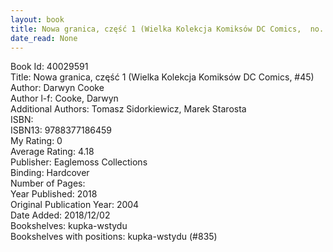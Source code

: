 ```yaml
---
layout: book
title: Nowa granica, część 1 (Wielka Kolekcja Komiksów DC Comics,  no. 45)
date_read: None
---
```


Book Id: 40029591<br />
Title: Nowa granica, część 1 (Wielka Kolekcja Komiksów DC Comics, #45)<br />
Author: Darwyn Cooke<br />
Author l-f: Cooke, Darwyn<br />
Additional Authors: Tomasz Sidorkiewicz, Marek Starosta<br />
ISBN: <br />
ISBN13: 9788377186459<br />
My Rating: 0<br />
Average Rating: 4.18<br />
Publisher: Eaglemoss Collections<br />
Binding: Hardcover<br />
Number of Pages: <br />
Year Published: 2018<br />
Original Publication Year: 2004<br />
Date Added: 2018/12/02<br />
Bookshelves: kupka-wstydu<br />
Bookshelves with positions: kupka-wstydu (#835)<br />

